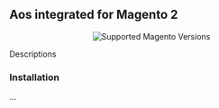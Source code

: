 
## Aos integrated for Magento 2
<div align="center">
  <img src="https://img.shields.io/badge/magento-^2.3.2-brightgreen.svg?logo=magento&longCache=true&style=flat-square" alt="Supported Magento Versions" />
</div>

Descriptions

### Installation

...
